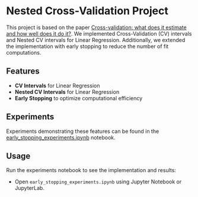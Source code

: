 # Nested Cross-Validation Project

This project is based on the paper [Cross-validation: what does it estimate and how well does it do it?](https://arxiv.org/pdf/2104.00673). We implemented Cross-Validation (CV) intervals and Nested CV intervals for Linear Regression. Additionally, we extended the implementation with early stopping to reduce the number of fit computations.

## Features

- **CV Intervals** for Linear Regression
- **Nested CV Intervals** for Linear Regression
- **Early Stopping** to optimize computational efficiency

## Experiments

Experiments demonstrating these features can be found in the [early_stopping_experiments.ipynb](https://github.com/Ohadeinav/nested_cv_project/blob/SUBMIT_BRANCH/early_stopping_experiments.ipynb) notebook.


## Usage

Run the experiments notebook to see the implementation and results:
- Open `early_stopping_experiments.ipynb` using Jupyter Notebook or JupyterLab.

